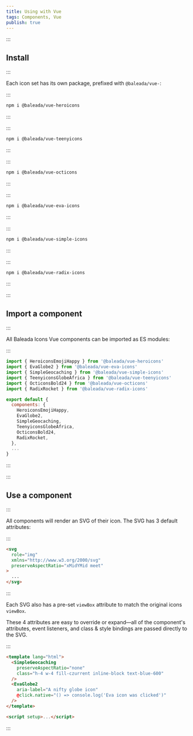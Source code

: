 ```yaml
---
title: Using with Vue
tags: Components, Vue
publish: true
---
```



:::
## Install
:::

Each icon set has its own package, prefixed with `@baleada/vue-`:

:::
```bash
npm i @baleada/vue-heroicons
```
:::

:::
```bash
npm i @baleada/vue-teenyicons
```
:::

:::
```bash
npm i @baleada/vue-octicons
```
:::

:::
```bash
npm i @baleada/vue-eva-icons
```
:::

:::
```bash
npm i @baleada/vue-simple-icons
```
:::

:::
```bash
npm i @baleada/vue-radix-icons
```
:::


:::
## Import a component
:::

All Baleada Icons Vue components can be imported as ES modules:

:::
```js
import { HeroiconsEmojiHappy } from '@baleada/vue-heroicons'
import { EvaGlobe2 } from '@baleada/vue-eva-icons'
import { SimpleGeocaching } from '@baleada/vue-simple-icons'
import { TeenyiconsGlobeAfrica } from '@baleada/vue-teenyicons'
import { OcticonsBold24 } from '@baleada/vue-octicons'
import { RadixRocket } from '@baleada/vue-radix-icons'

export default {
  components: {
    HeroiconsEmojiHappy,
    EvaGlobe2,
    SimpleGeocaching,
    TeenyiconsGlobeAfrica,
    OcticonsBold24,
    RadixRocket,
  },
  ...
}
```
:::


:::
## Use a component
:::

All components will render an SVG of their icon. The SVG has 3 default attributes:

:::
```html
<svg
  role="img"
  xmlns="http://www.w3.org/2000/svg"
  preserveAspectRatio="xMidYMid meet"
>
  ...
</svg>
```
:::

Each SVG also has a pre-set `viewBox` attribute to match the original icons `viewBox`.

These 4 attributes are easy to override or expand—all of the component's attributes, event listeners, and class & style bindings are passed directly to the SVG.

:::
```html
<template lang="html">
  <SimpleGeocaching
    preserveAspectRatio="none"
    class="h-4 w-4 fill-czurrent inline-block text-blue-600"
  />
  <EvaGlobe2
    aria-label="A nifty globe icon"
    @click.native="() => console.log('Eva icon was clicked')"
  />
</template>

<script setup>...</script>
```
:::

